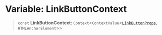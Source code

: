 # Variable: LinkButtonContext

> `const` **LinkButtonContext**: `Context`\<`ContextValue`\<[`LinkButtonProps`](../type-aliases/LinkButtonProps.md), `HTMLAnchorElement`\>\>
